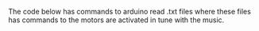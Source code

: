 The code below has commands to arduino read .txt files where these files has commands to the motors are activated in tune with the music.